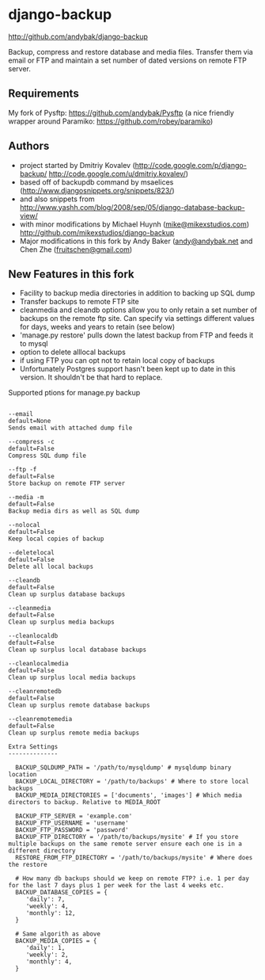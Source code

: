 django-backup
=============
http://github.com/andybak/django-backup

Backup, compress and restore database and media files. Transfer them via email or FTP and maintain a set number of dated versions on remote FTP server.

Requirements
------------

My fork of Pysftp: https://github.com/andybak/Pysftp
(a nice friendly wrapper around Paramiko: https://github.com/robey/paramiko)

Authors
-------

* project started by Dmitriy Kovalev (http://code.google.com/p/django-backup/ http://code.google.com/u/dmitriy.kovalev/)
* based off of backupdb command by msaelices (http://www.djangosnippets.org/snippets/823/)
* and also snippets from http://www.yashh.com/blog/2008/sep/05/django-database-backup-view/
* with minor modifications by Michael Huynh (mike@mikexstudios.com) http://github.com/mikexstudios/django-backup
* Major modifications in this fork by Andy Baker (andy@andybak.net and Chen Zhe (fruitschen@gmail.com)


New Features in this fork
-------------------------

- Facility to backup media directories in addition to backing up SQL dump
- Transfer backups to remote FTP site
- cleanmedia and cleandb options allow you to only retain a set number of backups on the remote ftp site. Can specify via settings different values for days, weeks and years to retain (see below)
- 'manage.py restore' pulls down the latest backup from FTP and feeds it to mysql
- option to delete alllocal backups
- if using FTP you can opt not to retain local copy of backups
- Unfortunately Postgres support hasn't been kept up to date in this version. It shouldn't be that hard to replace.


Supported ptions for manage.py backup
~~~~~~~~~~~~~

--email
default=None
Sends email with attached dump file

--compress -c
default=False
Compress SQL dump file

--ftp -f
default=False
Store backup on remote FTP server

--media -m
default=False
Backup media dirs as well as SQL dump

--nolocal
default=False
Keep local copies of backup

--deletelocal
default=False
Delete all local backups

--cleandb
default=False
Clean up surplus database backups

--cleanmedia
default=False
Clean up surplus media backups

--cleanlocaldb
default=False
Clean up surplus local database backups

--cleanlocalmedia
default=False
Clean up surplus local media backups

--cleanremotedb
default=False
Clean up surplus remote database backups

--cleanremotemedia
default=False
Clean up surplus remote media backups

Extra Settings
--------------

  BACKUP_SQLDUMP_PATH = '/path/to/mysqldump' # mysqldump binary location
  BACKUP_LOCAL_DIRECTORY = '/path/to/backups' # Where to store local backups
  BACKUP_MEDIA_DIRECTORIES = ['documents', 'images'] # Which media directors to backup. Relative to MEDIA_ROOT

  BACKUP_FTP_SERVER = 'example.com'
  BACKUP_FTP_USERNAME = 'username'
  BACKUP_FTP_PASSWORD = 'password'
  BACKUP_FTP_DIRECTORY = '/path/to/backups/mysite' # If you store multiple backups on the same remote server ensure each one is in a different directory
  RESTORE_FROM_FTP_DIRECTORY = '/path/to/backups/mysite' # Where does the restore

  # How many db backups should we keep on remote FTP? i.e. 1 per day for the last 7 days plus 1 per week for the last 4 weeks etc.
  BACKUP_DATABASE_COPIES = {
     'daily': 7,
     'weekly': 4,
     'monthly': 12,
  }

  # Same algorith as above
  BACKUP_MEDIA_COPIES = {
     'daily': 1,
     'weekly': 2,
     'monthly': 4,
  }
